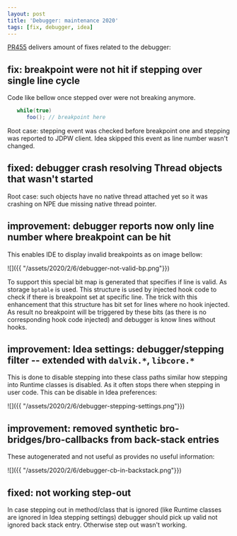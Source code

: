 ```yaml
---
layout: post
title: 'Debugger: maintenance 2020'
tags: [fix, debugger, idea]
---
```

[PR455](https://github.com/MobiVM/robovm/pull/455) delivers amount of fixes related to the debugger:
## fix: breakpoint were not hit if stepping over single line cycle
Code like bellow once stepped over were not breaking anymore.
```java
   while(true)
      foo(); // breakpoint here
```
Root case: stepping event was checked before breakpoint one and stepping was reported to JDPW client. Idea skipped this event as line number wasn't changed.

## fixed: debugger crash resolving Thread objects that wasn't started
Root case: such objects have no native thread attached yet so it was crashing on NPE due missing native thread pointer.

## improvement: debugger reports now only line number where breakpoint can be hit
This enables IDE to display invalid breakpoints as on image bellow:

![]({{ "/assets/2020/2/6/debugger-not-valid-bp.png"}})

To support this special bit map is generated that specifies if line is valid. As storage `bptable` is used. This structure is used by injected hook code to check if there is breakpoint set at specific line. The trick with this enhancement that this structure has bit set for lines where no hook injected.
As result no breakpoint will be triggered by these bits (as there is no corresponding hook code injected) and debugger is know lines without hooks.

## improvement: Idea settings: debugger/stepping filter -- extended with  `dalvik.*`, `libcore.*`
This is done to disable stepping into these class paths similar how stepping into Runtime classes is disabled. As it often stops there when stepping in user code. This can be disable in Idea preferences:

![]({{ "/assets/2020/2/6/debugger-stepping-settings.png"}})

## improvement: removed synthetic bro-bridges/bro-callbacks from back-stack entries
These autogenerated and not useful as provides no useful information:

![]({{ "/assets/2020/2/6/debugger-cb-in-backstack.png"}})

## fixed: not working step-out
In case stepping out in method/class that is ignored (like Runtime classes are ignored in Idea stepping settings) debugger should pick up valid not ignored back stack entry. Otherwise step out wasn't working.

